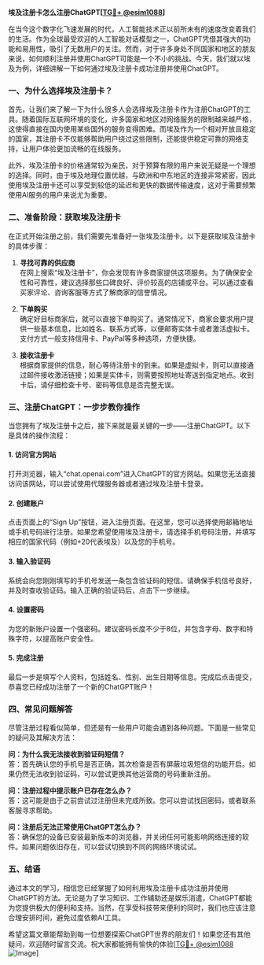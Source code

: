 **埃及注册卡怎么注册ChatGPT[[TG💪+ @esim1088](https://t.me/s/esim1088)]**

在当今这个数字化飞速发展的时代，人工智能技术正以前所未有的速度改变着我们的生活。作为全球最受欢迎的人工智能对话模型之一，ChatGPT凭借其强大的功能和易用性，吸引了无数用户的关注。然而，对于许多身处不同国家和地区的朋友来说，如何顺利注册并使用ChatGPT可能是一个不小的挑战。今天，我们就以埃及为例，详细讲解一下如何通过埃及注册卡成功注册并使用ChatGPT。

### **一、为什么选择埃及注册卡？**

首先，让我们来了解一下为什么很多人会选择埃及注册卡作为注册ChatGPT的工具。随着国际互联网环境的变化，许多国家和地区对网络服务的限制越来越严格，这使得直接在国内使用某些国外的服务变得困难。而埃及作为一个相对开放且稳定的国家，其注册卡不仅能够帮助用户绕过这些限制，还能提供稳定可靠的网络支持，让用户体验更加流畅的在线服务。

此外，埃及注册卡的价格通常较为亲民，对于预算有限的用户来说无疑是一个理想的选择。同时，由于埃及地理位置优越，与欧洲和中东地区的连接非常紧密，因此使用埃及注册卡还可以享受到较低的延迟和更快的数据传输速度，这对于需要频繁使用AI服务的用户来说尤为重要。

### **二、准备阶段：获取埃及注册卡**

在正式开始注册之前，我们需要先准备好一张埃及注册卡。以下是获取埃及注册卡的具体步骤：

1. **寻找可靠的供应商**  
   在网上搜索“埃及注册卡”，你会发现有许多商家提供这项服务。为了确保安全性和可靠性，建议选择那些口碑良好、评价较高的店铺或平台。可以通过查看买家评论、咨询客服等方式了解商家的信誉情况。

2. **下单购买**  
   确定好目标商家后，就可以直接下单购买了。通常情况下，商家会要求用户提供一些基本信息，比如姓名、联系方式等，以便邮寄实体卡或者激活虚拟卡。支付方式一般支持信用卡、PayPal等多种选项，方便快捷。

3. **接收注册卡**  
   根据商家提供的信息，耐心等待注册卡的到来。如果是虚拟卡，则可以直接通过邮件接收激活链接；如果是实体卡，则需要按照地址寄送到指定地点。收到卡后，请仔细检查卡号、密码等信息是否完整无误。

### **三、注册ChatGPT：一步步教你操作**

当您拥有了埃及注册卡之后，接下来就是最关键的一步——注册ChatGPT。以下是具体的操作流程：

#### **1. 访问官方网站**
打开浏览器，输入“chat.openai.com”进入ChatGPT的官方网站。如果您无法直接访问该网站，可以尝试使用代理服务器或者通过埃及注册卡登录。

#### **2. 创建账户**
点击页面上的“Sign Up”按钮，进入注册页面。在这里，您可以选择使用邮箱地址或手机号码进行注册。如果您希望使用埃及注册卡，请选择手机号码注册，并填写相应的国家代码（例如+20代表埃及）以及您的手机号。

#### **3. 输入验证码**
系统会向您刚刚填写的手机号发送一条包含验证码的短信。请确保手机信号良好，并及时查收验证码。输入正确的验证码后，点击下一步继续。

#### **4. 设置密码**
为您的新账户设置一个强密码。建议密码长度不少于8位，并包含字母、数字和特殊字符，以提高账户安全性。

#### **5. 完成注册**
最后一步是填写个人资料，包括姓名、性别、出生日期等信息。完成后点击提交，恭喜您已经成功注册了一个新的ChatGPT账户！

### **四、常见问题解答**

尽管注册过程看似简单，但还是有一些用户可能会遇到各种问题。下面是一些常见的疑问及其解决方法：

**问：为什么我无法接收到验证码短信？**  
答：首先确认您的手机号是否正确，其次检查是否有屏蔽垃圾短信的功能开启。如果仍然无法收到验证码，可以尝试更换其他运营商的号码重新注册。

**问：注册过程中提示账户已存在怎么办？**  
答：这可能是由于之前尝试过注册但未完成所致。您可以尝试找回密码，或者联系客服寻求帮助。

**问：注册后无法正常使用ChatGPT怎么办？**  
答：确保您的设备已安装最新版本的浏览器，并关闭任何可能影响网络连接的软件。如果问题依旧存在，可以尝试切换到不同的网络环境试试。

### **五、结语**

通过本文的学习，相信您已经掌握了如何利用埃及注册卡成功注册并使用ChatGPT的方法。无论是为了学习知识、工作辅助还是娱乐消遣，ChatGPT都能为您提供极大的便利和支持。当然，在享受科技带来便利的同时，我们也应该注意合理安排时间，避免过度依赖AI工具。

希望这篇文章能帮助到每一位想要探索ChatGPT世界的朋友们！如果您还有其他疑问，欢迎随时留言交流。祝大家都能拥有愉快的体验[[TG💪+ @esim1088](https://t.me/s/esim1088) ![Image](https://i.postimg.cc/4NQfJmqS/Snipaste-2025-05-13-00-14-12.png)]